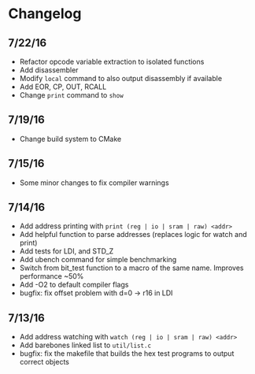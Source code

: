 # Changelog

## 7/22/16
* Refactor opcode variable extraction to isolated functions
* Add disassembler
* Modify `local` command to also output disassembly if available
* Add EOR, CP, OUT, RCALL
* Change `print` command to `show`

## 7/19/16
* Change build system to CMake

## 7/15/16
* Some minor changes to fix compiler warnings

## 7/14/16
* Add address printing with `print (reg | io | sram | raw) <addr>`
* Add helpful function to parse addresses (replaces logic for watch and print)
* Add tests for LDI, and STD_Z
* Add ubench command for simple benchmarking
* Switch from bit_test function to a macro of the same name. Improves performance ~50%
* Add -O2 to default compiler flags
* bugfix: fix offset problem with d=0 -> r16 in LDI

## 7/13/16

* Add address watching with `watch (reg | io | sram | raw) <addr>`
* Add barebones linked list to `util/list.c`
* bugfix: fix the makefile that builds the hex test programs to output correct objects
